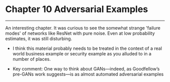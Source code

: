 
# Chapter 10 Adversarial Examples
---
  An interesting chapter. It was curious to see the somewhat strange 'failure modes' of networks like ResNet with pure noise. Even at low probability estimates, it was still disturbing.

  * I think this material probably needs to be treated in the context of a real world business example or security example as you alluded to in a number of places.  

  * Key comment: One way to think about GANs—indeed, as Goodfellow’s pre-GANs work suggests—is as almost automated adversarial examples
